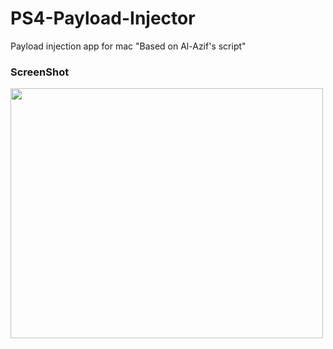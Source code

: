 # PS4-Payload-Injector
Payload injection app for mac "Based on Al-Azif's script" 

 
### ScreenShot

<img src="https://crazy90.com/Crazy/Files/Screen Shot 2022-05-19 at 5.23.33 PM.png" height="400" width="500"/> 
